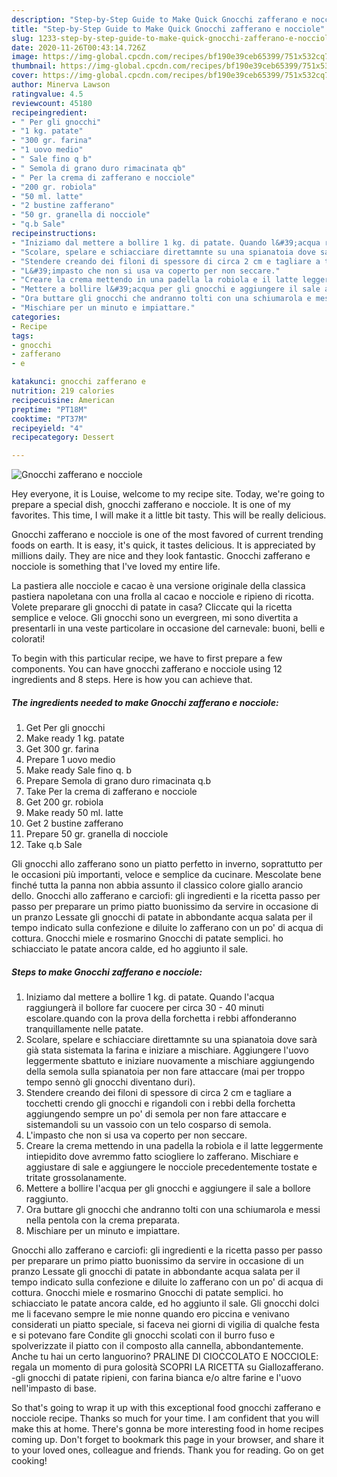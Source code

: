 ```yaml
---
description: "Step-by-Step Guide to Make Quick Gnocchi zafferano e nocciole"
title: "Step-by-Step Guide to Make Quick Gnocchi zafferano e nocciole"
slug: 1233-step-by-step-guide-to-make-quick-gnocchi-zafferano-e-nocciole
date: 2020-11-26T00:43:14.726Z
image: https://img-global.cpcdn.com/recipes/bf190e39ceb65399/751x532cq70/gnocchi-zafferano-e-nocciole-recipe-main-photo.jpg
thumbnail: https://img-global.cpcdn.com/recipes/bf190e39ceb65399/751x532cq70/gnocchi-zafferano-e-nocciole-recipe-main-photo.jpg
cover: https://img-global.cpcdn.com/recipes/bf190e39ceb65399/751x532cq70/gnocchi-zafferano-e-nocciole-recipe-main-photo.jpg
author: Minerva Lawson
ratingvalue: 4.5
reviewcount: 45180
recipeingredient:
- " Per gli gnocchi"
- "1 kg. patate"
- "300 gr. farina"
- "1 uovo medio"
- " Sale fino q b"
- " Semola di grano duro rimacinata qb"
- " Per la crema di zafferano e nocciole"
- "200 gr. robiola"
- "50 ml. latte"
- "2 bustine zafferano"
- "50 gr. granella di nocciole"
- "q.b Sale"
recipeinstructions:
- "Iniziamo dal mettere a bollire 1 kg. di patate. Quando l&#39;acqua raggiungerà il bollore far cuocere per circa 30 - 40 minuti escolare.quando con la prova della forchetta i rebbi affonderanno tranquillamente nelle patate."
- "Scolare, spelare e schiacciare direttamnte su una spianatoia dove sarà già stata sistemata la farina e iniziare a mischiare. Aggiungere l&#39;uovo leggermente sbattuto e iniziare nuovamente a mischiare aggiungendo della semola sulla spianatoia per non fare attaccare (mai per troppo tempo sennò gli gnocchi diventano duri)."
- "Stendere creando dei filoni di spessore di circa 2 cm e tagliare a tocchetti crendo gli gnocchi e rigandoli con i rebbi della forchetta aggiungendo sempre un po&#39; di semola per non fare attaccare e sistemandoli su un vassoio con un telo cosparso di semola."
- "L&#39;impasto che non si usa va coperto per non seccare."
- "Creare la crema mettendo in una padella la robiola e il latte leggermente intiepidito dove avremmo fatto sciogliere lo zafferano. Mischiare e aggiustare di sale e aggiungere le nocciole precedentemente tostate e tritate grossolanamente."
- "Mettere a bollire l&#39;acqua per gli gnocchi e aggiungere il sale a bollore raggiunto."
- "Ora buttare gli gnocchi che andranno tolti con una schiumarola e messi nella pentola con la crema preparata."
- "Mischiare per un minuto e impiattare."
categories:
- Recipe
tags:
- gnocchi
- zafferano
- e

katakunci: gnocchi zafferano e 
nutrition: 219 calories
recipecuisine: American
preptime: "PT18M"
cooktime: "PT37M"
recipeyield: "4"
recipecategory: Dessert

---
```



![Gnocchi zafferano e nocciole](https://img-global.cpcdn.com/recipes/bf190e39ceb65399/751x532cq70/gnocchi-zafferano-e-nocciole-recipe-main-photo.jpg)

Hey everyone, it is Louise, welcome to my recipe site. Today, we're going to prepare a special dish, gnocchi zafferano e nocciole. It is one of my favorites. This time, I will make it a little bit tasty. This will be really delicious.

Gnocchi zafferano e nocciole is one of the most favored of current trending foods on earth. It is easy, it's quick, it tastes delicious. It is appreciated by millions daily. They are nice and they look fantastic. Gnocchi zafferano e nocciole is something that I've loved my entire life.

La pastiera alle nocciole e cacao è una versione originale della classica pastiera napoletana con una frolla al cacao e nocciole e ripieno di ricotta. Volete preparare gli gnocchi di patate in casa? Cliccate qui la ricetta semplice e veloce. Gli gnocchi sono un evergreen, mi sono divertita a presentarli in una veste particolare in occasione del carnevale: buoni, belli e colorati!


To begin with this particular recipe, we have to first prepare a few components. You can have gnocchi zafferano e nocciole using 12 ingredients and 8 steps. Here is how you can achieve that.

<!--inarticleads1-->

##### The ingredients needed to make Gnocchi zafferano e nocciole:

1. Get  Per gli gnocchi
1. Make ready 1 kg. patate
1. Get 300 gr. farina
1. Prepare 1 uovo medio
1. Make ready  Sale fino q. b
1. Prepare  Semola di grano duro rimacinata q.b
1. Take  Per la crema di zafferano e nocciole
1. Get 200 gr. robiola
1. Make ready 50 ml. latte
1. Get 2 bustine zafferano
1. Prepare 50 gr. granella di nocciole
1. Take q.b Sale


Gli gnocchi allo zafferano sono un piatto perfetto in inverno, soprattutto per le occasioni più importanti, veloce e semplice da cucinare. Mescolate bene finché tutta la panna non abbia assunto il classico colore giallo arancio dello. Gnocchi allo zafferano e carciofi: gli ingredienti e la ricetta passo per passo per preparare un primo piatto buonissimo da servire in occasione di un pranzo Lessate gli gnocchi di patate in abbondante acqua salata per il tempo indicato sulla confezione e diluite lo zafferano con un po&#39; di acqua di cottura. Gnocchi miele e rosmarino Gnocchi di patate semplici. ho schiacciato le patate ancora calde, ed ho aggiunto il sale. 

<!--inarticleads2-->

##### Steps to make Gnocchi zafferano e nocciole:

1. Iniziamo dal mettere a bollire 1 kg. di patate. Quando l&#39;acqua raggiungerà il bollore far cuocere per circa 30 - 40 minuti escolare.quando con la prova della forchetta i rebbi affonderanno tranquillamente nelle patate.
1. Scolare, spelare e schiacciare direttamnte su una spianatoia dove sarà già stata sistemata la farina e iniziare a mischiare. Aggiungere l&#39;uovo leggermente sbattuto e iniziare nuovamente a mischiare aggiungendo della semola sulla spianatoia per non fare attaccare (mai per troppo tempo sennò gli gnocchi diventano duri).
1. Stendere creando dei filoni di spessore di circa 2 cm e tagliare a tocchetti crendo gli gnocchi e rigandoli con i rebbi della forchetta aggiungendo sempre un po&#39; di semola per non fare attaccare e sistemandoli su un vassoio con un telo cosparso di semola.
1. L&#39;impasto che non si usa va coperto per non seccare.
1. Creare la crema mettendo in una padella la robiola e il latte leggermente intiepidito dove avremmo fatto sciogliere lo zafferano. Mischiare e aggiustare di sale e aggiungere le nocciole precedentemente tostate e tritate grossolanamente.
1. Mettere a bollire l&#39;acqua per gli gnocchi e aggiungere il sale a bollore raggiunto.
1. Ora buttare gli gnocchi che andranno tolti con una schiumarola e messi nella pentola con la crema preparata.
1. Mischiare per un minuto e impiattare.


Gnocchi allo zafferano e carciofi: gli ingredienti e la ricetta passo per passo per preparare un primo piatto buonissimo da servire in occasione di un pranzo Lessate gli gnocchi di patate in abbondante acqua salata per il tempo indicato sulla confezione e diluite lo zafferano con un po&#39; di acqua di cottura. Gnocchi miele e rosmarino Gnocchi di patate semplici. ho schiacciato le patate ancora calde, ed ho aggiunto il sale. Gli gnocchi dolci me li facevano sempre le mie nonne quando ero piccina e venivano considerati un piatto speciale, si faceva nei giorni di vigilia di qualche festa e si potevano fare Condite gli gnocchi scolati con il burro fuso e spolverizzate il piatto con il composto alla cannella, abbondantemente. Anche tu hai un certo languorino? PRALINE DI CIOCCOLATO E NOCCIOLE: regala un momento di pura golosità SCOPRI LA RICETTA su Giallozafferano. -gli gnocchi di patate ripieni, con farina bianca e/o altre farine e l&#39;uovo nell&#39;impasto di base. 

So that's going to wrap it up with this exceptional food gnocchi zafferano e nocciole recipe. Thanks so much for your time. I am confident that you will make this at home. There's gonna be more interesting food in home recipes coming up. Don't forget to bookmark this page in your browser, and share it to your loved ones, colleague and friends. Thank you for reading. Go on get cooking!
